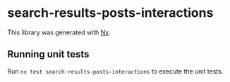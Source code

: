 # search-results-posts-interactions

This library was generated with [Nx](https://nx.dev).

## Running unit tests

Run `nx test search-results-posts-interactions` to execute the unit tests.
